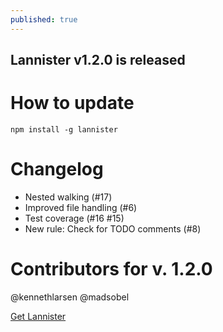 ```yaml
---
published: true
---
```

## Lannister v1.2.0 is released

# How to update
`npm install -g lannister`

# Changelog
* Nested walking (#17)
* Improved file handling (#6)
* Test coverage (#16 #15)
* New rule: Check for TODO comments (#8)

# Contributors for v. 1.2.0
@kennethlarsen
@madsobel 


[Get Lannister](https://github.com/kennethlarsen/lannister)
